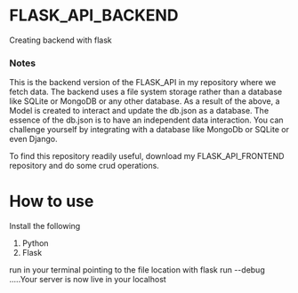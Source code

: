 # FLASK_API_BACKEND
Creating backend with flask

### Notes ###
This is the backend version of the FLASK_API in my repository where we fetch data.
The backend uses a file system storage rather than a database like SQLite or MongoDB or any other database.
As a result of the above, a Model is created to interact and update the db.json as a database.
The essence of the db.json is to have an independent data interaction. 
You can challenge yourself by integrating with a database like MongoDb or SQLite or even Django.

To find this repository readily useful, download my FLASK_API_FRONTEND repository and do some crud operations.

# How to use #
Install the following
1. Python
2. Flask

run in your terminal pointing to the file location with 
flask run --debug
.....Your server is now live in your localhost

